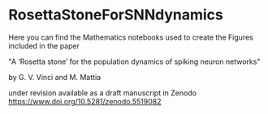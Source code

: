 # RosettaStoneForSNNdynamics
Here you can find the Mathematics notebooks used to create the Figures included in the paper

"A ‘Rosetta stone’ for the population dynamics of spiking neuron networks"

by G. V. Vinci and M. Mattia

under revision available as a draft manuscript in Zenodo
https://www.doi.org/10.5281/zenodo.5519082
